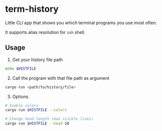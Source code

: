 
# term-history

Little CLI app that shows you which terminal programs you use most often.

It supports alias resolution for `zsh` shell.

## Usage

1. Get your history file path

```bash
echo $HISTFILE
```

2. Call the program with that file path as argument

```bash
cargo run <path/to/history/file>
```

3. Options

```bash
# Enable colors
cargo run $HISTFILE --colors

# Change head length (max visible lines)
cargo run $HISTFILE --head 10
```

